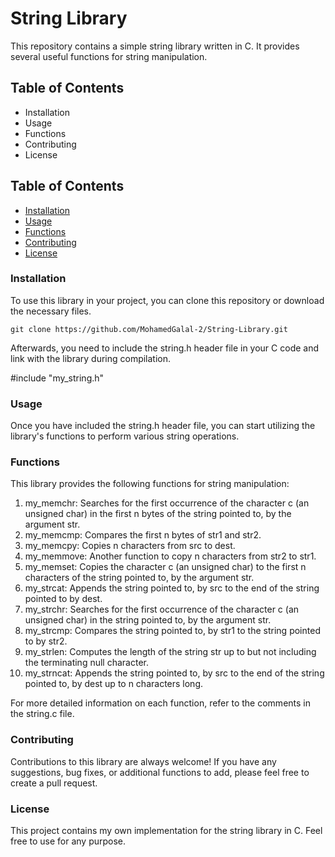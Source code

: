 # String Library
This repository contains a simple string library written in C. It provides several useful functions for string manipulation.

## Table of Contents
* Installation
* Usage
* Functions
* Contributing
* License

## Table of Contents
- [Installation](#Installation)
- [Usage](#Usage)
- [Functions](#Functions)
- [Contributing](#Contributing)
- [License](#License)

### Installation
To use this library in your project, you can clone this repository or download the necessary files.

    git clone https://github.com/MohamedGalal-2/String-Library.git
Afterwards, you need to include the string.h header file in your C code and link with the library during compilation.

#include "my_string.h"

### Usage
Once you have included the string.h header file, you can start utilizing the library's functions to perform various string operations.

### Functions
This library provides the following functions for string manipulation:

1. my_memchr: Searches for the first occurrence of the character c (an unsigned char) in the first n bytes of the string pointed to, by the argument str.
2. my_memcmp: Compares the first n bytes of str1 and str2.
3. my_memcpy: Copies n characters from src to dest.
4. my_memmove: Another function to copy n characters from str2 to str1.
5. my_memset: Copies the character c (an unsigned char) to the first n characters of the string pointed to, by the argument str.
6. my_strcat: Appends the string pointed to, by src to the end of the string pointed to by dest.
7. my_strchr: Searches for the first occurrence of the character c (an unsigned char) in the string pointed to, by the argument str.
8. my_strcmp: Compares the string pointed to, by str1 to the string pointed to by str2.
9. my_strlen: Computes the length of the string str up to but not including the terminating null character.
10. my_strncat: Appends the string pointed to, by src to the end of the string pointed to, by dest up to n characters long.

For more detailed information on each function, refer to the comments in the string.c file.

### Contributing
Contributions to this library are always welcome! If you have any suggestions, bug fixes, or additional functions to add, please feel free to create a pull request.

### License
This project contains my own implementation for the string library in C. Feel free to use for any purpose.
